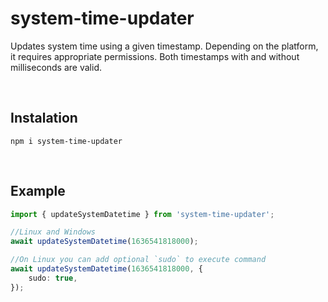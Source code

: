 # system-time-updater

Updates system time using a given timestamp. Depending on the platform, it requires appropriate permissions. Both timestamps with and without milliseconds are valid.

<br>

## Instalation
```
npm i system-time-updater
```
<br>

## Example
```ts
import { updateSystemDatetime } from 'system-time-updater';

//Linux and Windows
await updateSystemDatetime(1636541818000);

//On Linux you can add optional `sudo` to execute command
await updateSystemDatetime(1636541818000, {
    sudo: true,
});

```